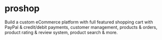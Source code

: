 # proshop

Build a custom eCommerce platform with full featured shopping cart with PayPal & credit/debit payments, customer management, products & orders, product rating & review system, product search & more.
